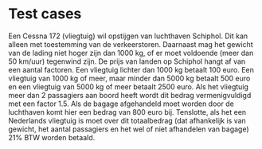 # Test cases
Een Cessna 172 (vliegtuig) wil opstijgen van luchthaven Schiphol. Dit kan alleen met toestemming van de verkeerstoren. Daarnaast mag het gewicht van de lading niet hoger zijn dan 1000 kg, of er moet voldoende (meer dan 50 km/uur) tegenwind zijn.
De prijs van landen op Schiphol hangt af van een aantal factoren. Een vliegtuig lichter dan 1000 kg betaalt 100 euro. Een vliegtuig van 1000 kg of meer, maar minder dan 5000 kg betaalt 500 euro en een vliegtuig van 5000 kg of meer betaalt 2500 euro. Als het vliegtuig meer dan 2 passagiers aan boord heeft wordt dit bedrag vermenigvuldigd met een factor 1.5. Als de bagage afgehandeld moet worden door de luchthaven komt hier een bedrag van 800 euro bij. Tenslotte, als het een Nederlands vliegtuig is moet over dit totaalbedrag (dat afhankelijk is van gewicht, het aantal passagiers en het wel of niet afhandelen van bagage) 21% BTW worden betaald.